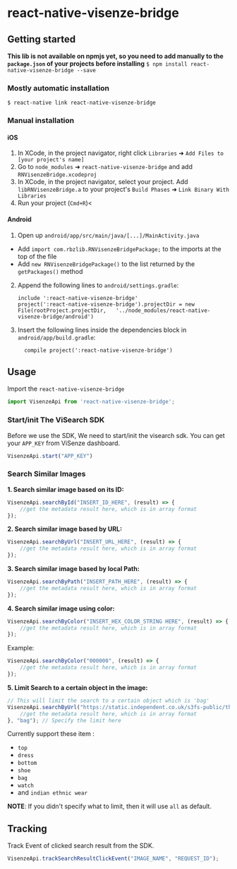 
# react-native-visenze-bridge

## Getting started
**This lib is not available on npmjs yet, so you need to add manually to the `package.json` of your projects before installing**
`$ npm install react-native-visenze-bridge --save`

### Mostly automatic installation

`$ react-native link react-native-visenze-bridge`

### Manual installation


#### iOS

1. In XCode, in the project navigator, right click `Libraries` ➜ `Add Files to [your project's name]`
2. Go to `node_modules` ➜ `react-native-visenze-bridge` and add `RNVisenzeBridge.xcodeproj`
3. In XCode, in the project navigator, select your project. Add `libRNVisenzeBridge.a` to your project's `Build Phases` ➜ `Link Binary With Libraries`
4. Run your project (`Cmd+R`)<

#### Android

1. Open up `android/app/src/main/java/[...]/MainActivity.java`
  - Add `import com.rbzlib.RNVisenzeBridgePackage;` to the imports at the top of the file
  - Add `new RNVisenzeBridgePackage()` to the list returned by the `getPackages()` method
2. Append the following lines to `android/settings.gradle`:
  	```
  	include ':react-native-visenze-bridge'
  	project(':react-native-visenze-bridge').projectDir = new File(rootProject.projectDir, 	'../node_modules/react-native-visenze-bridge/android')
  	```
3. Insert the following lines inside the dependencies block in `android/app/build.gradle`:
  	```
      compile project(':react-native-visenze-bridge')
  	```


## Usage
Import the `react-native-visenze-bridge`
```javascript
import VisenzeApi from 'react-native-visenze-bridge';
```

### Start/init The ViSearch SDK
Before we use the SDK, We need to start/init the visearch sdk. You can get your `APP_KEY` from ViSenze dashboard.
```javascript
VisenzeApi.start("APP_KEY")
```

### Search Similar Images
**1. Search similar image based on its ID:**
```javascript
VisenzeApi.searchById("INSERT_ID_HERE", (result) => {
    //get the metadata result here, which is in array format
});
```

**2. Search similar image based by URL:**
```javascript
VisenzeApi.searchByUrl("INSERT_URL_HERE", (result) => {
    //get the metadata result here, which is in array format
});
```

**3. Search similar image based by local Path:**
```javascript
VisenzeApi.searchByPath("INSERT_PATH_HERE", (result) => {
    //get the metadata result here, which is in array format
});
```

**4. Search similar image using color:**
```javascript
VisenzeApi.searchByColor("INSERT_HEX_COLOR_STRING HERE", (result) => {
    //get the metadata result here, which is in array format
});
```
Example:
```javascript
VisenzeApi.searchByColor("000000", (result) => {
    //get the metadata result here, which is in array format
});
```

**5. Limit Search to a certain object in the image:**
```javascript
// This will limit the search to a certain object which is 'bag'
VisenzeApi.searchByUrl("https://static.independent.co.uk/s3fs-public/thumbnails/image/2017/03/01/11/spring-handbags-lifestyle.jpg", (result) => {
    //get the metadata result here, which is in array format
}, "bag"); // Specify the limit here
```
Currently support these item : 
- `top`
- `dress` 
- `bottom`
- `shoe`
- `bag`
- `watch` 
- and `indian ethnic wear`

**NOTE**: If you didn't specify what to limit, then it will use `all` as default.


## Tracking
Track Event of clicked search result from the SDK.
```javascript
VisenzeApi.trackSearchResultClickEvent("IMAGE_NAME", "REQUEST_ID");
```
